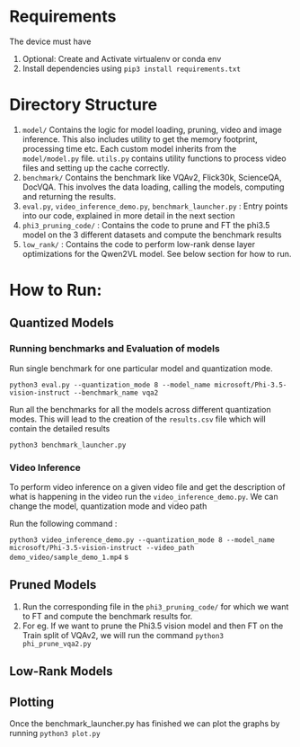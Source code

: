 # Requirements

The device must have 

1. Optional: Create and Activate virtualenv or conda env 
2. Install dependencies using `pip3 install requirements.txt`

# Directory Structure

1. `model/` Contains the logic for model loading, pruning, video and image inference. This also includes utility to get the memory footprint, processing time etc. Each custom model inherits from the `model/model.py` file. `utils.py` contains utility functions to process video files and setting up the cache correctly.
2. `benchmark/` Contains the benchmark like VQAv2, Flick30k, ScienceQA, DocVQA. This involves the data loading, calling the models, computing and returning the results. 
3. `eval.py`, `video_inference_demo.py`, `benchmark_launcher.py` : Entry points into our code, explained in more detail in the next section
4. `phi3_pruning_code/` : Contains the code to prune and FT the phi3.5 model on the 3 different datasets and compute the benchmark results
5. `low_rank/` : Contains the code to perform low-rank dense layer optimizations for the Qwen2VL model. See below section for how to run.

# How to Run:

## Quantized Models

### Running benchmarks and Evaluation of models

Run single benchmark for one particular model and quantization mode.

`python3 eval.py --quantization_mode 8 --model_name microsoft/Phi-3.5-vision-instruct --benchmark_name vqa2`

Run all the benchmarks for all the models across different quantization modes. This will lead to the creation of the `results.csv` file which will contain the detailed results

`python3 benchmark_launcher.py` 

### Video Inference

To perform video inference on a given video file and get the description of what is happening in the video run the `video_inference_demo.py`. We can change the model, quantization mode and video path

Run the following command : 

`python3 video_inference_demo.py --quantization_mode 8 --model_name microsoft/Phi-3.5-vision-instruct --video_path demo_video/sample_demo_1.mp4` s

## Pruned Models

1. Run the corresponding file in the `phi3_pruning_code/` for which we want to FT and compute the benchmark results for.
2. For eg. If we want to prune the Phi3.5 vision model and then FT on the Train split of VQAv2, we will run the command `python3 phi_prune_vqa2.py`

## Low-Rank Models


## Plotting

Once the benchmark_launcher.py has finished we can plot the graphs by running `python3 plot.py` 